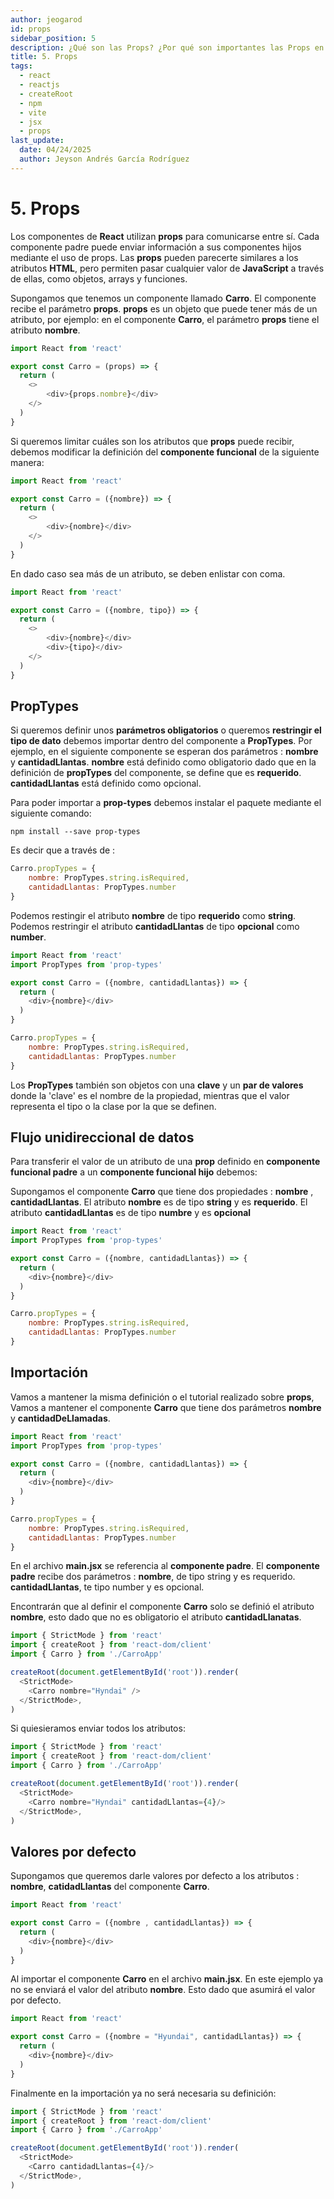 ```yaml
---
author: jeogarod
id: props
sidebar_position: 5
description: ¿Qué son las Props? ¿Por qué son importantes las Props en React?
title: 5. Props
tags:
  - react
  - reactjs
  - createRoot
  - npm
  - vite
  - jsx
  - props
last_update:
  date: 04/24/2025
  author: Jeyson Andrés García Rodríguez
---
```


# 5. Props

Los componentes de **React** utilizan **props** para comunicarse entre sí. Cada componente padre puede enviar información a sus componentes hijos mediante el uso de props. Las **props** pueden parecerte similares a los atributos **HTML**, pero permiten pasar cualquier valor de **JavaScript** a través de ellas, como objetos, arrays y funciones.

Supongamos que tenemos un componente llamado **Carro**. El componente recibe el parámetro **props**. **props** es un objeto que puede tener más de un atributo, por ejemplo: en el componente **Carro**, el parámetro **props** tiene el atributo **nombre**.  

```javascript title="/src/CarroApp.jsx"
import React from 'react'

export const Carro = (props) => {
  return (
    <>
        <div>{props.nombre}</div>
    </>
  )
}
```

Si queremos limitar cuáles son los atributos que **props** puede recibir, debemos modificar la definición del **componente funcional** de la siguiente manera:

```javascript title="/src/CarroApp.jsx"
import React from 'react'

export const Carro = ({nombre}) => {
  return (
    <>
        <div>{nombre}</div>
    </>
  )
}
```

En dado caso sea más de un atributo, se deben enlistar con coma. 

```javascript title="/src/CarroApp.jsx"
import React from 'react'

export const Carro = ({nombre, tipo}) => {
  return (
    <>
        <div>{nombre}</div>
        <div>{tipo}</div>
    </>
  )
}
```

## PropTypes

Si queremos definir unos **parámetros obligatorios** o queremos **restringir el tipo de dato**  debemos importar dentro del componente a **PropTypes**. Por ejemplo, en el siguiente componente se esperan dos parámetros : **nombre** y **cantidadLlantas**. **nombre** está definido como obligatorio dado que en la definición de **propTypes** del componente, se define que es **requerido**. **cantidadLlantas** está definido como opcional. 

Para poder importar a **prop-types** debemos instalar el paquete mediante el siguiente comando:

```
npm install --save prop-types
```

Es decir que a través de :

```javascript title="/src/CarroApp.jsx"
Carro.propTypes = {
    nombre: PropTypes.string.isRequired,
    cantidadLlantas: PropTypes.number
}
```

Podemos restingir el atributo **nombre** de tipo **requerido** como **string**. Podemos restringir el atributo **cantidadLlantas** de tipo **opcional** como **number**.

```javascript title="/src/CarroApp.jsx"
import React from 'react'
import PropTypes from 'prop-types'

export const Carro = ({nombre, cantidadLlantas}) => {
  return (
    <div>{nombre}</div>
  )
}

Carro.propTypes = {
    nombre: PropTypes.string.isRequired,
    cantidadLlantas: PropTypes.number
}
```

Los **PropTypes** también son objetos con una **clave** y un **par de valores** donde la 'clave' es el nombre de la propiedad, mientras que el valor representa el tipo o la clase por la que se definen.

## Flujo unidireccional de datos

Para transferir el valor de un atributo de una **prop** definido en **componente funcional padre** a un **componente funcional hijo** debemos:

Supongamos el componente **Carro** que tiene dos propiedades : **nombre** , **cantidadLlantas**. El atributo **nombre** es de tipo **string** y es **requerido**. El atributo **cantidadLlantas** es de tipo **numbre** y es **opcional**

```javascript title="/src/CarroApp.jsx"
import React from 'react'
import PropTypes from 'prop-types'

export const Carro = ({nombre, cantidadLlantas}) => {
  return (
    <div>{nombre}</div>
  )
}

Carro.propTypes = {
    nombre: PropTypes.string.isRequired,
    cantidadLlantas: PropTypes.number
}
```

## Importación

Vamos a mantener la misma definición o el tutorial realizado sobre **props**, Vamos a mantener el componente **Carro** que tiene dos parámetros **nombre** y **cantidadDeLlamadas**. 

```javascript title="/src/CarroApp.jsx"
import React from 'react'
import PropTypes from 'prop-types'

export const Carro = ({nombre, cantidadLlantas}) => {
  return (
    <div>{nombre}</div>
  )
}

Carro.propTypes = {
    nombre: PropTypes.string.isRequired,
    cantidadLlantas: PropTypes.number
}
```

En el archivo **main.jsx** se referencia al **componente padre**. El **componente padre** recibe dos parámetros : **nombre**, de tipo string y es requerido. **cantidadLlantas**, te tipo number y es opcional. 

Encontrarán que al definir el componente **Carro** solo se definió el atributo **nombre**, esto dado que no es obligatorio el atributo **cantidadLlanatas**. 

```javascript title="/src/main.jsx"
import { StrictMode } from 'react'
import { createRoot } from 'react-dom/client'
import { Carro } from './CarroApp'

createRoot(document.getElementById('root')).render(
  <StrictMode>
    <Carro nombre="Hyndai" />
  </StrictMode>,
)
```

Si quiesieramos enviar todos los atributos:

```javascript title="/src/main.jsx"
import { StrictMode } from 'react'
import { createRoot } from 'react-dom/client'
import { Carro } from './CarroApp'

createRoot(document.getElementById('root')).render(
  <StrictMode>
    <Carro nombre="Hyndai" cantidadLlantas={4}/>
  </StrictMode>,
)
```

## Valores por defecto

Supongamos que queremos darle valores por defecto a los atributos : **nombre**, **catidadLlantas** del componente **Carro**. 

```javascript title="/src/CarroApp.jsx"
import React from 'react'

export const Carro = ({nombre , cantidadLlantas}) => {
  return (
    <div>{nombre}</div>
  )
}
```

Al importar el componente **Carro** en el archivo **main.jsx**. En este ejemplo ya no se enviará el valor del atributo **nombre**. Esto dado que asumirá el valor por defecto. 

```javascript title="/src/CarroApp.jsx"
import React from 'react'

export const Carro = ({nombre = "Hyundai", cantidadLlantas}) => {
  return (
    <div>{nombre}</div>
  )
}
```

Finalmente en la importación ya no será necesaria su definición:

```javascript title="/src/main.jsx"
import { StrictMode } from 'react'
import { createRoot } from 'react-dom/client'
import { Carro } from './CarroApp'

createRoot(document.getElementById('root')).render(
  <StrictMode>
    <Carro cantidadLlantas={4}/>
  </StrictMode>,
)
```